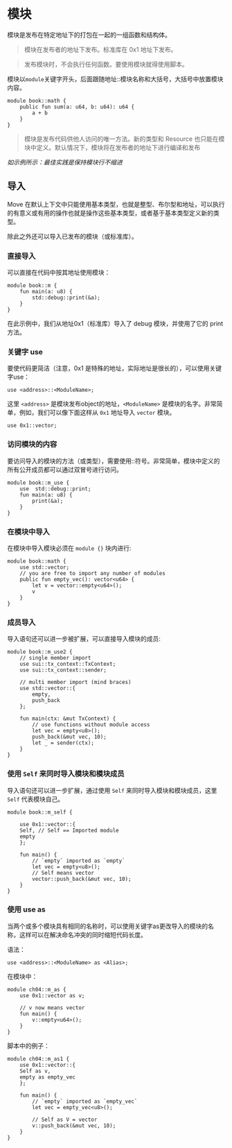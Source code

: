 # 模块

模块是发布在特定地址下的打包在一起的一组函数和结构体。

> 模块在发布者的地址下发布。标准库在 0x1 地址下发布。

> 发布模块时，不会执行任何函数。要使用模块就得使用脚本。

模块以`module`关键字开头，后面跟随地址::模块名称和大括号，大括号中放置模块内容。

```move
module book::math {
    public fun sum(a: u64, b: u64): u64 {
        a + b
    }
}
```

> 模块是发布代码供他人访问的唯一方法。新的类型和 Resource 也只能在模块中定义。默认情况下，模块将在发布者的地址下进行编译和发布


*如示例所示：最佳实践是保持模块行不缩进*

## 导入

Move 在默认上下文中只能使用基本类型，也就是整型、布尔型和地址，可以执行的有意义或有用的操作也就是操作这些基本类型，或者基于基本类型定义新的类型。

除此之外还可以导入已发布的模块（或标准库）。

### 直接导入

可以直接在代码中按其地址使用模块：

```move
module book::m {
    fun main(a: u8) {
        std::debug::print(&a);
    }
}
```

在此示例中，我们从地址0x1（标准库）导入了 debug 模块，并使用了它的 print 方法。

### 关键字 use

要使代码更简洁（注意，0x1 是特殊的地址，实际地址是很长的），可以使用关键字use：

```move
use <address>::<ModuleName>;
```

这里 `<address>` 是模块发布object的地址，`<ModuleName>` 是模块的名字。非常简单，例如，我们可以像下面这样从 `0x1` 地址导入 `vector` 模块。

```move
use 0x1::vector;
```

### 访问模块的内容

要访问导入的模块的方法（或类型），需要使用::符号。非常简单，模块中定义的所有公开成员都可以通过双冒号进行访问。

```move
module book::m_use {
    use  std::debug::print;
    fun main(a: u8) {
        print(&a);
    }
}
```


### 在模块中导入

在模块中导入模块必须在 `module {}` 块内进行:

```move
module book::math {
    use std::vector;
    // you are free to import any number of modules
    public fun empty_vec(): vector<u64> {
        let v = vector::empty<u64>();
        v
    }
}
```

### 成员导入

导入语句还可以进一步被扩展，可以直接导入模块的成员:

```move
module book::m_use2 {
    // single member import
    use sui::tx_context::TxContext;
    use sui::tx_context::sender;

    // multi member import (mind braces)
    use std::vector::{
        empty,
        push_back
    };

    fun main(ctx: &mut TxContext) {
        // use functions without module access
        let vec = empty<u8>();
        push_back(&mut vec, 10);
        let _ = sender(ctx);
    }
}
```

### 使用 `Self` 来同时导入模块和模块成员

导入语句还可以进一步扩展，通过使用 `Self` 来同时导入模块和模块成员，这里 `Self` 代表模块自己。

```move
module book::m_self {

    use 0x1::vector::{
    Self, // Self == Imported module
    empty
    };

    fun main() {
        // `empty` imported as `empty`
        let vec = empty<u8>();
        // Self means vector
        vector::push_back(&mut vec, 10);
    }
}
```

### 使用 use as

当两个或多个模块具有相同的名称时，可以使用关键字as更改导入的模块的名称，这样可以在解决命名冲突的同时缩短代码长度。

语法：

```move
use <address>::<ModuleName> as <Alias>;
```

在模块中：

```move
module ch04::m_as {
    use 0x1::vector as v;

    // v now means vector
    fun main() {
        v::empty<u64>();
    }
}
```


脚本中的例子：

```move
module ch04::m_as1 {
    use 0x1::vector::{
    Self as v,
    empty as empty_vec
    };

    fun main() {
        // `empty` imported as `empty_vec`
        let vec = empty_vec<u8>();

        // Self as V = vector
        v::push_back(&mut vec, 10);
    }
}

```